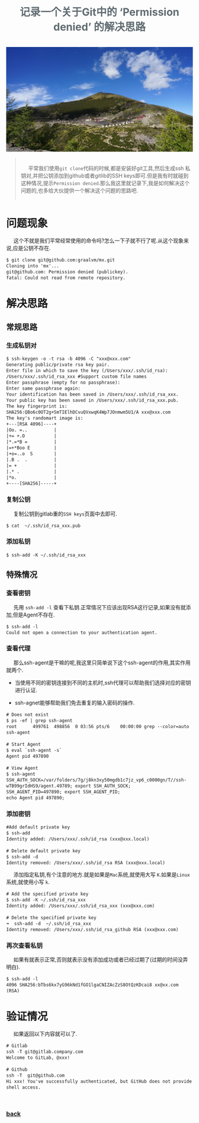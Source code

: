 <script>
var pageHeader=document.getElementsByClassName("page-header")[0].innerHTML;
 pageHeader="<center><img style='border-radius: 50% !important;' src='https://avatars.githubusercontent.com/u/88264073?s=400&amp;u=63e618520a5b6aa87636714e69f8228374c4e9b1&amp;v=4' width='200' height='200' alt='@anigkus' title='Github of Anigkus' ></center>"+pageHeader;
document.getElementsByClassName("page-header")[0].innerHTML=pageHeader;
</script>

<h1 style="color:#606c71;text-align:center;" >记录一个关于Git中的 ‘Permission denied’ 的解决思路</h1><br/>

[<h1 style="color:#606c71;text-align:center;" >Record a solution about 'Permission denied' in Git</h1><br/>]:#

<center>
<img src="../assets/images/record-a-solution-about-permission-denied-in-git/figure-1.jpeg" alt="Record a solution about 'Permission denied' in Git" title="Github of Anigkus" >
</center>

> <br/>&nbsp;&nbsp;&nbsp;&nbsp; 平常我们使用`git clone`代码的时候,都是安装好git工具,然后生成ssh 私钥对,并把公钥添加到github或者gitlib的SSH keys即可.但是我有时就碰到这种情况,提示`Permission denied`.那么我这里就记录下,我是如何解决这个问题的,也多给大伙提供一个解决这个问题的思路吧.<br/>
> <br/>

[> <br/>&nbsp;&nbsp;&nbsp;&nbsp; Usually when we use the `git clone` code, we install the git tool, then generate the ssh private key pair, and add the public key to the SSH keys of github or gitlib. But I sometimes encounter this situation, Prompt `Permission denied`. Then I will record here, how I solved this problem, and provide you with more ideas to solve this problem.<br/>]:#
[> <br/>]:#


# 问题现象

[# Problem ]:#

&nbsp;&nbsp;&nbsp;&nbsp; 这个不就是我们平常经常使用的命令吗?怎么一下子就不行了呢.从这个现象来说,应是公钥不存在.

[&nbsp;&nbsp;&nbsp;&nbsp; Isn't this a command we usually use? Why does it fail all of a sudden. From this phenomenon, it should be that the public key does not exist.]:#

```
$ git clone git@github.com:graalvm/mx.git
Cloning into 'mx'...
git@github.com: Permission denied (publickey).
fatal: Could not read from remote repository.
```

# 解决思路

[# Solutions]:#

## 常规思路

[## General idea]:#

### 生成私钥对

[### Generate private key pair]:#

```
$ ssh-keygen -o -t rsa -b 4096 -C "xxx@xxx.com"
Generating public/private rsa key pair.
Enter file in which to save the key (/Users/xxx/.ssh/id_rsa): /Users/xxx/.ssh/id_rsa_xxx #Support custom file names
Enter passphrase (empty for no passphrase):
Enter same passphrase again:
Your identification has been saved in /Users/xxx/.ssh/id_rsa_xxx.
Your public key has been saved in /Users/xxx/.ssh/id_rsa_xxx.pub.
The key fingerprint is:
SHA256:QBo6c0OT2g+SmTIElhDCvuQVxwqK4Wp7JOnmwm5U1/A xxx@xxx.com
The key's randomart image is:
+---[RSA 4096]----+
|Oo. =..          |
|+= +.O           |
|*.=*B =          |
|=+*Boo E         |
|+o=..o  S        |
|.B .  .          |
|= +              |
|.* .             |
|*o.              |
+----[SHA256]-----+
```

### 复制公钥

[### Copy public key]:#

&nbsp;&nbsp;&nbsp;&nbsp; 复制公钥到gitlab重的`SSH keys`页面中去即可.

[&nbsp;&nbsp;&nbsp;&nbsp; Copy the public key to the `SSH keys` page of gitlab.]:#

```
$ cat  ~/.ssh/id_rsa_xxx.pub 
```

### 添加私钥

[### Add private key]:#

```
$ ssh-add -K ~/.ssh/id_rsa_xxx
```

## 特殊情况

[## Special cases]:#

### 查看密钥

[### View key]:#

&nbsp;&nbsp;&nbsp;&nbsp; 先用 `ssh-add -l` 查看下私钥.正常情况下应该出现RSA这行记录,如果没有就添加,但是Agent不存在.

[&nbsp;&nbsp;&nbsp;&nbsp; First use `ssh-add -l` to view the private key. Under normal circumstances, the RSA line should appear, if not, add it, but the Agent does not exist.]:#

```
$ ssh-add -l
Could not open a connection to your authentication agent.
```

### 查看代理

&nbsp;&nbsp;&nbsp;&nbsp; 那么ssh-agent是干嘛的呢,我这里只简单说下这个ssh-agent的作用,其实作用就两个.

* 当使用不同的密钥连接到不同的主机时,ssh代理可以帮助我们选择对应的密钥进行认证.

* ssh-agnet能够帮助我们免去重复的输入密码的操作.

[### View proxy]:#

[&nbsp;&nbsp;&nbsp;&nbsp; So what does ssh-agent do, I will only briefly talk about the role of this ssh-agent, but there are actually two functions.]:#

[* When using different keys to connect to different hosts, the ssh agent can help us select the corresponding key for authentication.]:#

[* ssh-agnet can help us avoid the repeated operation of entering passwords.]:#

```
# Does not exist
$ ps -ef | grep ssh-agent 
root      499761  498856  0 03:56 pts/6    00:00:00 grep --color=auto ssh-agent 

# Start Agent
$ eval `ssh-agent -s`
Agent pid 497890

# View Agent
$ ssh-agent
SSH_AUTH_SOCK=/var/folders/7g/j8kn3xy50mgdb1c7jz_vp6_c0000gn/T//ssh-wTB99grIdHS9/agent.49789; export SSH_AUTH_SOCK;
SSH_AGENT_PID=497890; export SSH_AGENT_PID;
echo Agent pid 497890;
```

### 添加密钥

[### Add private key ]:#

```
#Add default private key
$ ssh-add 
Identity added: /Users/xxx/.ssh/id_rsa (xxx@xxx.local)

# Delete default private key
$ ssh-add -d                     
Identity removed: /Users/xxx/.ssh/id_rsa RSA (xxx@xxx.local)
```

&nbsp;&nbsp;&nbsp;&nbsp; 添加指定私钥,有个注意的地方.就是如果是`Mac`系统,就使用大写 ` K `.如果是`Linux`系统,就使用小写 ` k `.

[&nbsp;&nbsp;&nbsp;&nbsp; Add the specified private key, there is a place to pay attention. That is, if it is a `Mac` system, use uppercase `K `. If it is a `Linux` system, use lowercase `k`.]:#

```
# Add the specified private key
$ ssh-add -K ~/.ssh/id_rsa_xxx      
Identity added: /Users/xxx/.ssh/id_rsa_xxx (xxx@xxx.com)

# Delete the specified private key
➜  ssh-add -d  ~/.ssh/id_rsa_xxx                   
Identity removed: /Users/xxx/.ssh/id_rsa_github RSA (xxx@xxx.com)
```

### 再次查看私钥

[### Check the private key again]:#

&nbsp;&nbsp;&nbsp;&nbsp; 如果有就表示正常,否则就表示没有添加成功或者已经过期了(过期的时间没弄明白).

[&nbsp;&nbsp;&nbsp;&nbsp; If there is, it means normal, otherwise it means that it has not been added successfully or has expired (the expiration time is not clear).]:#

```
$ ssh-add -l
4096 SHA256:bTbs6kx7yG96kNd1fGO1lgaCNIZAcZzS8OtQzKDcai8 xx@xx.com (RSA)
```

# 验证情况

&nbsp;&nbsp;&nbsp;&nbsp; 如果返回以下内容就可以了.

[# Verification status]:#

[&nbsp;&nbsp;&nbsp;&nbsp; It's ok if it returns the following.]:#

```
# Gitlab
ssh -T git@gitlab.company.com
Welcome to GitLab, @xxx!

# Github
ssh -T  git@github.com
Hi xxx! You've successfully authenticated, but GitHub does not provide shell access.
```


<br>

### [back](./)
